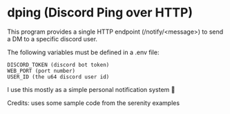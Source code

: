 # dping (Discord Ping over HTTP)

This program provides a single HTTP endpoint (/notify/\<message>) to send a DM to a specific discord user.

The following variables must be defined in a .env file:
```
DISCORD_TOKEN (discord bot token)
WEB_PORT (port number)
USER_ID (the u64 discord user id)
```

I use this mostly as a simple personal notification system 🙂

Credits: 
uses some sample code from the serenity examples
